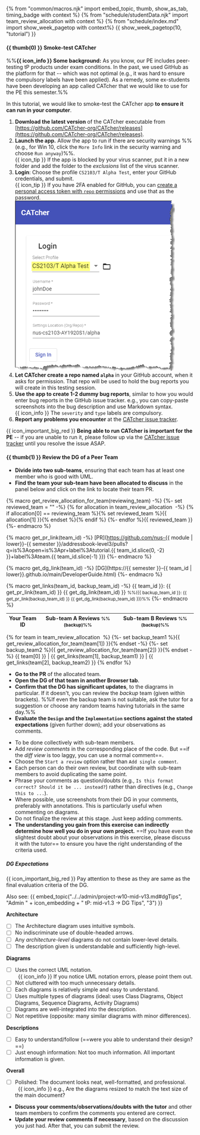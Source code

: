 {% from "common/macros.njk" import embed_topic, thumb, show_as_tab, timing_badge with context %}
{% from "schedule/studentData.njk" import team_review_allocation with context %}
{% from "schedule/index.md" import show_week_pagetop with context%}
{{ show_week_pagetop(10, "tutorial") }}

#### {{ thumb(0) }} Smoke-test CATcher

<div class="indented-level2">

<box dismissible>

%%**{{ icon_info }} Some background:** As you know, our <tooltip content="i.e., Practical Exam">PE</tooltip> includes peer-testing tP products under exam conditions. In the past, we used GitHub as the platform for that -- which was not optimal (e.g., it was hard to ensure the compulsory labels have been applied). As a remedy, some ex-students have been developing an app called <tooltip content="CAT stands for Crowd-sourced Anonymous Testing">CATcher</tooltip> that we would like to use for the PE this semester.%%
</box>

In this tutorial, we would like to smoke-test the CATcher app **to ensure it can run in your computer**.
<p/>

<panel type="info" header="**The steps for smoke-testing CATcher:**" minimized>

1. **Download the latest version** of the CATcher executable from [https://github.com/CATcher-org/CATcher/releases](https://github.com/CATcher-org/CATcher/releases).
1. **Launch the app.** Allow the app to run if there are security warnings %%(e.g., for Win 10, click the `More Info` link in the security warning and choose `Run anyway`)%%.<br>
   {{ icon_tip }} If the app is blocked by your virus scanner, put it in a new folder and add the folder to the _exclusions_ list of the virus scanner.
1. **Login**: Choose the profile `CS2103/T Alpha Test`, enter your GitHub credentials, and submit.<br>
   {{ icon_tip }} If you have 2FA enabled for GitHub, you can [create a personal access token with `repo` permissions](https://help.github.com/en/github/authenticating-to-github/creating-a-personal-access-token-for-the-command-line) and use that as the password.<br>
   <img src="../../admin/images/catcherLogin.png" />
1. **Let CATcher create a repo named `alpha`** in your GitHub account, when it asks for permission. That repo will be used to hold the bug reports you will create in this testing session.
1. **Use the app to create 1-2 dummy bug reports**, similar to how you would enter bug reports in the GitHub issue tracker. e.g., you can copy-paste screenshots into the bug description and use Markdown syntax.<br>
  {{ icon_info }} The `severity` and `type` labels are compulsory.
1. **Report any problems you encounter** at the [CATcher issue tracker](https://github.com/CATcher-org/CATcher/issues).


</panel>
<p/>

{{ icon_important_big_red }} **Being able to run CATcher is important for the PE** -- if you are unable to run it, please follow up via the [CATcher issue tracker](https://github.com/CATcher-org/CATcher/issues) until you resolve the issue ASAP.

</div>

#### {{ thumb(1) }} Review the <tooltip content="Developer Guide">DG</tooltip> of a Peer Team

* **Divide into two sub-teams**, ensuring that each team has at least one member who is good with UML.
* **Find the team your sub-team have been allocated to discuss** in the panel below and click on the link to locate their team PR.

{% macro get_review_allocation_for_team(reviewing_team) -%}
{%- set reviewed_team = "" -%}
{% for allocation in team_review_allocation  -%}
{% if allocation[0] == reviewing_team %}{% set reviewed_team %}{{ allocation[1] }}{% endset %}{% endif %}
{%- endfor %}{{ reviewed_team }}
{%- endmacro %}

{% macro get_pr_link(team_id) -%}
[PR](https://github.com/nus-{{ module | lower}}-{{ semester }}/addressbook-level3/pulls?q=is%3Aopen+is%3Apr+label%3Atutorial.{{ team_id.slice(0, -2) }}+label%3Ateam.{{ team_id.slice(-1) }})
{%- endmacro  %}

{% macro get_dg_link(team_id) -%}
[DG](https://{{ semester }}-{{ team_id | lower}}.github.io/main/DeveloperGuide.html)
{%- endmacro  %}

{% macro get_links(team_id, backup_team_id) -%}
{{ team_id }}: {{ get_pr_link(team_id) }} {{ get_dg_link(team_id) }} <small>%%({{ backup_team_id }}: {{ get_pr_link(backup_team_id) }} {{ get_dg_link(backup_team_id) }})%%</small>
{%- endmacro  %}

<div class="indented-level2">

<panel header="Allocation for DG review" >

Your Team ID  | Sub-team A Reviews <small>%%(backup)%%</small> | Sub-team B Reviews <small>%%(backup)%%</small>
--------------|------------------------------------------------|---------------------------------------
{% for team in team_review_allocation  %}
{%- set backup_team1 %}{{ get_review_allocation_for_team(team[1]) }}{% endset -%}
{%- set backup_team2 %}{{ get_review_allocation_for_team(team[2]) }}{% endset -%}
{{ team[0] }} | {{ get_links(team[1], backup_team1) }} | {{ get_links(team[2], backup_team2) }} 
{% endfor %}
</panel>
</div>

* **Go to the PR** of the allocated team.
* **Open the DG of that team in another Browser tab**.
* **Confirm that the DG has significant updates**, to the diagrams in particular. If it doesn't, you can review the _backup_ team (given within brackets). %%If even the backup team is not suitable, ask the tutor for a suggestion or choose any random teams having tutorials in the same day.%%
* **Evaluate the `Design` and the `Implementation` sections against the stated expectations** (given further down); add your observations as comments.<br>

<div class="indented-level2">

<box>

* To be done collectively with sub-team members.
* Add _review comments_ in the corresponding place of the code. But ==if the <tooltip content="i.e., the tab named `Files changed`">_diff view_</tooltip> is too laggy, you can use a normal comment==. 
* Choose the `Start a review` option rather than `Add single comment`.
* Each person can do their own review, but coordinate with sub-team members to avoid duplicating the same point.
* Phrase your comments as question/doubts (e.g., `Is this format correct? Should it be ... instead?`) rather than directives (e.g., `Change this to ...`).
* Where possible, use screenshots from their DG in your comments, preferably with annotations. This is particularly useful when commenting on diagrams.
* Do not finalize the review at this stage. Just keep adding comments.
* <span class="text-success">**The understanding you gain from this exercise can indirectly determine how well you do in your own project.**</span> ==If you have even the slightest doubt about your observations in this exercise, please discuss it with the tutor== to ensure you have the right understanding of the criteria used.
</box>

<box border-left-color="green">

##### <span class="text-success">DG Expectations</span> 
{{ icon_important_big_red }} Pay attention to these as they are same as the final evaluation criteria of the DG.<br>

Also see:
{{ embed_topic("../../admin/project-w10-mid-v13.md#dgTips", "Admin " + icon_embedding + " tP: mid-v1.3 → DG Tips", "3") }}

**Architecture**
- [ ] The Architecture diagram uses intuitive symbols.
- [ ] No indiscriminate use of double-headed arrows.
- [ ] Any <tooltip content="e.g., the sequence diagram showing interactions between main components">_architecture-level_</tooltip> diagrams do not contain lower-level details.
- [ ] The description given is understandable and sufficiently high-level.

**Diagrams**
- [ ] Uses the correct UML notation.<br>
  &nbsp;&nbsp;{{ icon_info }} If you notice UML notation errors, please point them out.
- [ ] Not cluttered with too much unnecessary details.
- [ ] Each diagrams is relatively simple and easy to understand.
- [ ] Uses multiple types of diagrams (ideal: uses Class Diagrams, Object Diagrams, Sequence Diagrams, Activity Diagrams)
- [ ] Diagrams are well-integrated into the description.
- [ ] Not repetitive (opposite: many similar diagrams with minor differences).

**Descriptions**
- [ ] Easy to understand/follow (==were you able to understand their design?==)
- [ ] Just enough information: Not too much information. All important information is given.

**Overall**
- [ ] Polished: The document looks neat, well-formatted, and professional.<br>
  &nbsp;&nbsp;{{ icon_info }} e.g., Are the diagrams resized to match the text size of the main document?

</box>

</div>

* **Discuss your comments/observations/doubts with the tutor** and other team members to confirm the comments you entered are correct.
* **Update your review comments if necessary**, based on the discussion you just had. After that, you can submit the review.<br>


